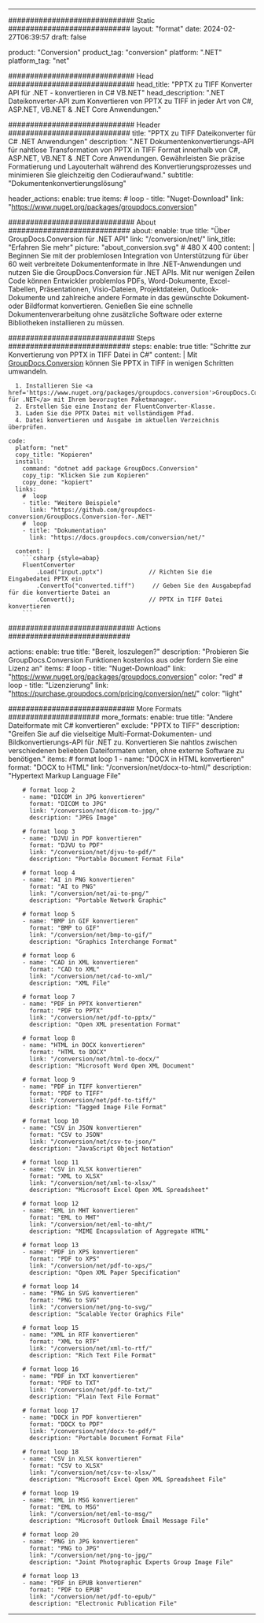  
---
############################# Static ############################
layout: "format"
date: 2024-02-27T06:39:57
draft: false

product: "Conversion"
product_tag: "conversion"
platform: ".NET"
platform_tag: "net"

############################# Head #############################
head_title: "PPTX zu TIFF Konverter API für .NET - konvertieren in C# VB.NET"
head_description: ".NET Dateikonverter-API zum Konvertieren von PPTX zu TIFF in jeder Art von C#, ASP.NET, VB.NET & .NET Core Anwendungen."

############################# Header ############################
title: "PPTX zu TIFF Dateikonverter für C# .NET Anwendungen" 
description: ".NET Dokumentenkonvertierungs-API für nahtlose Transformation von PPTX in TIFF Format innerhalb von C#, ASP.NET, VB.NET & .NET Core Anwendungen. Gewährleisten Sie präzise Formatierung und Layouterhalt während des Konvertierungsprozesses und minimieren Sie gleichzeitig den Codieraufwand." 
subtitle: "Dokumentenkonvertierungslösung" 

header_actions:
  enable: true
  items:
    #  loop
    - title: "Nuget-Download"
      link: "https://www.nuget.org/packages/groupdocs.conversion"


############################# About ############################
about:
    enable: true
    title: "Über GroupDocs.Conversion für .NET API"
    link: "/conversion/net/"
    link_title: "Erfahren Sie mehr"
    picture: "about_conversion.svg" # 480 X 400
    content: |
      Beginnen Sie mit der problemlosen Integration von Unterstützung für über 60 weit verbreitete Dokumentenformate in Ihre .NET-Anwendungen und nutzen Sie die GroupDocs.Conversion für .NET APIs. Mit nur wenigen Zeilen Code können Entwickler problemlos PDFs, Word-Dokumente, Excel-Tabellen, Präsentationen, Visio-Dateien, Projektdateien, Outlook-Dokumente und zahlreiche andere Formate in das gewünschte Dokument- oder Bildformat konvertieren. Genießen Sie eine schnelle Dokumentenverarbeitung ohne zusätzliche Software oder externe Bibliotheken installieren zu müssen.


############################# Steps ############################
steps:
    enable: true
    title: "Schritte zur Konvertierung von PPTX in TIFF Datei in C#" 
    content: |
      Mit <a href='https://products.groupdocs.com/conversion/net/'>GroupDocs.Conversion</a> können Sie PPTX in TIFF in wenigen Schritten umwandeln.
      
      1. Installieren Sie <a href='https://www.nuget.org/packages/groupdocs.conversion'>GroupDocs.Conversion für .NET</a> mit Ihrem bevorzugten Paketmanager. 
      2. Erstellen Sie eine Instanz der FluentConverter-Klasse.  
      3. Laden Sie die PPTX Datei mit vollständigem Pfad. 
      4. Datei konvertieren und Ausgabe im aktuellen Verzeichnis überprüfen. 
   
    code:
      platform: "net"
      copy_title: "Kopieren"
      install:
        command: "dotnet add package GroupDocs.Conversion"
        copy_tip: "Klicken Sie zum Kopieren"
        copy_done: "kopiert"
      links:
        #  loop
        - title: "Weitere Beispiele"
          link: "https://github.com/groupdocs-conversion/GroupDocs.Conversion-for-.NET"
        #  loop
        - title: "Dokumentation"
          link: "https://docs.groupdocs.com/conversion/net/"
          
      content: |
        ```csharp {style=abap}
        FluentConverter
            .Load("input.pptx")             // Richten Sie die Eingabedatei PPTX ein
            .ConvertTo("converted.tiff")     // Geben Sie den Ausgabepfad für die konvertierte Datei an
            .Convert();                     // PPTX in TIFF Datei konvertieren        
        ```            

############################# Actions ############################

actions:
  enable: true
  title: "Bereit, loszulegen?"
  description: "Probieren Sie GroupDocs.Conversion Funktionen kostenlos aus oder fordern Sie eine Lizenz an"
  items:
    #  loop
    - title: "Nuget-Download"
      link: "https://www.nuget.org/packages/groupdocs.conversion"
      color: "red"
        #  loop
    - title: "Lizenzierung"
      link: "https://purchase.groupdocs.com/pricing/conversion/net/"
      color: "light"


############################# More Formats #####################
more_formats:
    enable: true
    title: "Andere Dateiformate mit C# konvertieren"
    exclude: "PPTX to TIFF"
    description: "Greifen Sie auf die vielseitige Multi-Format-Dokumenten- und Bildkonvertierungs-API für .NET zu. Konvertieren Sie nahtlos zwischen verschiedenen beliebten Dateiformaten unten, ohne externe Software zu benötigen."
    items: 
        # format loop 1
        - name: "DOCX in HTML konvertieren"
          format: "DOCX to HTML"
          link: "/conversion/net/docx-to-html/"
          description: "Hypertext Markup Language File" 

        # format loop 2
        - name: "DICOM in JPG konvertieren" 
          format: "DICOM to JPG"
          link: "/conversion/net/dicom-to-jpg/"
          description: "JPEG Image" 

        # format loop 3
        - name: "DJVU in PDF konvertieren"
          format: "DJVU to PDF"
          link: "/conversion/net/djvu-to-pdf/"
          description: "Portable Document Format File" 

        # format loop 4
        - name: "AI in PNG konvertieren"
          format: "AI to PNG"
          link: "/conversion/net/ai-to-png/"
          description: "Portable Network Graphic" 

        # format loop 5
        - name: "BMP in GIF konvertieren"
          format: "BMP to GIF"
          link: "/conversion/net/bmp-to-gif/"
          description: "Graphics Interchange Format"

        # format loop 6
        - name: "CAD in XML konvertieren"
          format: "CAD to XML"
          link: "/conversion/net/cad-to-xml/"
          description: "XML File"

        # format loop 7
        - name: "PDF in PPTX konvertieren"
          format: "PDF to PPTX"
          link: "/conversion/net/pdf-to-pptx/"
          description: "Open XML presentation Format"

        # format loop 8
        - name: "HTML in DOCX konvertieren"
          format: "HTML to DOCX"
          link: "/conversion/net/html-to-docx/"
          description: "Microsoft Word Open XML Document"

        # format loop 9
        - name: "PDF in TIFF konvertieren"
          format: "PDF to TIFF"
          link: "/conversion/net/pdf-to-tiff/"
          description: "Tagged Image File Format" 

        # format loop 10
        - name: "CSV in JSON konvertieren" 
          format: "CSV to JSON"
          link: "/conversion/net/csv-to-json/"
          description: "JavaScript Object Notation" 

        # format loop 11
        - name: "CSV in XLSX konvertieren" 
          format: "XML to XLSX"
          link: "/conversion/net/xml-to-xlsx/"
          description: "Microsoft Excel Open XML Spreadsheet"  
          
        # format loop 12
        - name: "EML in MHT konvertieren"
          format: "EML to MHT"
          link: "/conversion/net/eml-to-mht/"
          description: "MIME Encapsulation of Aggregate HTML"  
              
        # format loop 13
        - name: "PDF in XPS konvertieren"
          format: "PDF to XPS"
          link: "/conversion/net/pdf-to-xps/"
          description: "Open XML Paper Specification" 
          
        # format loop 14
        - name: "PNG in SVG konvertieren"
          format: "PNG to SVG"
          link: "/conversion/net/png-to-svg/"
          description: "Scalable Vector Graphics File" 
          
        # format loop 15
        - name: "XML in RTF konvertieren"
          format: "XML to RTF"
          link: "/conversion/net/xml-to-rtf/"
          description: "Rich Text File Format"
          
        # format loop 16
        - name: "PDF in TXT konvertieren"
          format: "PDF to TXT"
          link: "/conversion/net/pdf-to-txt/"
          description: "Plain Text File Format"              
        
        # format loop 17
        - name: "DOCX in PDF konvertieren"
          format: "DOCX to PDF"
          link: "/conversion/net/docx-to-pdf/"
          description: "Portable Document Format File"
 
        # format loop 18
        - name: "CSV in XLSX konvertieren"
          format: "CSV to XLSX"
          link: "/conversion/net/csv-to-xlsx/"
          description: "Microsoft Excel Open XML Spreadsheet File"
 
        # format loop 19
        - name: "EML in MSG konvertieren"
          format: "EML to MSG"
          link: "/conversion/net/eml-to-msg/"
          description: "Microsoft Outlook Email Message File"

        # format loop 20
        - name: "PNG in JPG konvertieren"
          format: "PNG to JPG"
          link: "/conversion/net/png-to-jpg/"
          description: "Joint Photographic Experts Group Image File"

        # format loop 13
        - name: "PDF in EPUB konvertieren"
          format: "PDF to EPUB"
          link: "/conversion/net/pdf-to-epub/"
          description: "Electronic Publication File"

---
